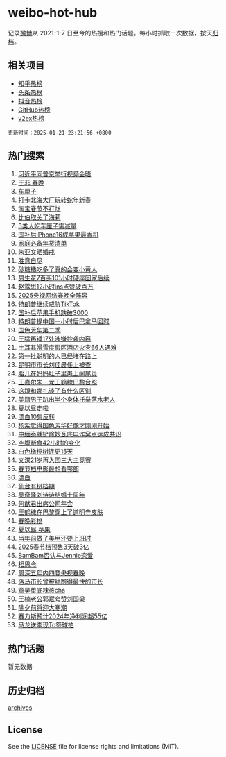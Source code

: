 # weibo-hot-hub

记录[微博](https://www.weibo.com)从 2021-1-7 日至今的热搜和热门话题。每小时抓取一次数据，按天[归档](archives)。

## 相关项目

- [知乎热榜](https://github.com/snaildev/zhihu-hot-hub)
- [头条热榜](https://github.com/snaildev/toutiao-hot-hub)
- [抖音热榜](https://github.com/snaildev/douyin-hot-hub)
- [GitHub热榜](https://github.com/snaildev/github-hot-hub)
- [v2ex热榜](https://github.com/snaildev/v2ex-hot-hub)


`更新时间：2025-01-21 23:21:56 +0800`

## 热门搜索

1. [习近平同普京举行视频会晤](https://m.weibo.cn/search?containerid=100103type%3D1%26t%3D10%26q%3D%23%E4%B9%A0%E8%BF%91%E5%B9%B3%E5%90%8C%E6%99%AE%E4%BA%AC%E4%B8%BE%E8%A1%8C%E8%A7%86%E9%A2%91%E4%BC%9A%E6%99%A4%23&stream_entry_id=51&isnewpage=1&extparam=seat%3D1%26q%3D%2523%25E4%25B9%25A0%25E8%25BF%2591%25E5%25B9%25B3%25E5%2590%258C%25E6%2599%25AE%25E4%25BA%25AC%25E4%25B8%25BE%25E8%25A1%258C%25E8%25A7%2586%25E9%25A2%2591%25E4%25BC%259A%25E6%2599%25A4%2523%26stream_entry_id%3D51%26c_type%3D51%26filter_type%3Drealtimehot%26cate%3D10103%26pos%3D0%26dgr%3D0%26display_time%3D1737472915%26pre_seqid%3D173747291546701095558123)
1. [王菲 春晚](https://m.weibo.cn/search?containerid=100103type%3D1%26t%3D10%26q%3D%E7%8E%8B%E8%8F%B2+%E6%98%A5%E6%99%9A&stream_entry_id=31&isnewpage=1&extparam=seat%3D1%26filter_type%3Drealtimehot%26pos%3D0%26lcate%3D5001%26cate%3D5001%26realpos%3D1%26q%3D%25E7%258E%258B%25E8%258F%25B2%2520%25E6%2598%25A5%25E6%2599%259A%26stream_entry_id%3D31%26dgr%3D0%26band_rank%3D1%26c_type%3D31%26flag%3D2%26display_time%3D1737472915%26pre_seqid%3D173747291546701095558123)
1. [车厘子](https://m.weibo.cn/search?containerid=100103type%3D1%26t%3D10%26q%3D%E8%BD%A6%E5%8E%98%E5%AD%90&stream_entry_id=31&isnewpage=1&extparam=seat%3D1%26filter_type%3Drealtimehot%26pos%3D1%26lcate%3D5001%26cate%3D5001%26realpos%3D2%26q%3D%25E8%25BD%25A6%25E5%258E%2598%25E5%25AD%2590%26stream_entry_id%3D31%26dgr%3D0%26band_rank%3D2%26c_type%3D31%26flag%3D1%26display_time%3D1737472915%26pre_seqid%3D173747291546701095558123)
1. [打卡北海大厂玩转蛇年新春](https://m.weibo.cn/search?containerid=100103type%3D1%26t%3D10%26q%3D%23%E6%89%93%E5%8D%A1%E5%8C%97%E6%B5%B7%E5%A4%A7%E5%8E%82%E7%8E%A9%E8%BD%AC%E8%9B%87%E5%B9%B4%E6%96%B0%E6%98%A5%23&stream_entry_id=31&isnewpage=1&extparam=seat%3D1%26filter_type%3Drealtimehot%26pos%3D2%26lcate%3D5001%26cate%3D5001%26realpos%3D3%26q%3D%2523%25E6%2589%2593%25E5%258D%25A1%25E5%258C%2597%25E6%25B5%25B7%25E5%25A4%25A7%25E5%258E%2582%25E7%258E%25A9%25E8%25BD%25AC%25E8%259B%2587%25E5%25B9%25B4%25E6%2596%25B0%25E6%2598%25A5%2523%26stream_entry_id%3D31%26dgr%3D0%26band_rank%3D3%26c_type%3D31%26flag%3D0%26display_time%3D1737472915%26pre_seqid%3D173747291546701095558123)
1. [淘宝春节不打烊](https://m.weibo.cn/search?containerid=100103type%3D1%26t%3D10%26q%3D%23%E6%B7%98%E5%AE%9D%E6%98%A5%E8%8A%82%E4%B8%8D%E6%89%93%E7%83%8A%23&stream_entry_id=31&isnewpage=1&extparam=seat%3D1%26filter_type%3Drealtimehot%26c_type%3D31%26lcate%3D5001%26cate%3D5001%26is_ad_pos%3D1%26q%3D%2523%25E6%25B7%2598%25E5%25AE%259D%25E6%2598%25A5%25E8%258A%2582%25E4%25B8%258D%25E6%2589%2593%25E7%2583%258A%2523%26stream_entry_id%3D31%26adid%3D273331%26pos%3D3%26band_rank%3D4%26topic_ad%3D1%26dgr%3D0%26display_time%3D1737472915%26pre_seqid%3D173747291546701095558123)
1. [比伯取关了海莉](https://m.weibo.cn/search?containerid=100103type%3D1%26t%3D10%26q%3D%23%E6%AF%94%E4%BC%AF%E5%8F%96%E5%85%B3%E4%BA%86%E6%B5%B7%E8%8E%89%23&stream_entry_id=31&isnewpage=1&extparam=seat%3D1%26filter_type%3Drealtimehot%26pos%3D4%26lcate%3D5001%26cate%3D5001%26realpos%3D4%26q%3D%2523%25E6%25AF%2594%25E4%25BC%25AF%25E5%258F%2596%25E5%2585%25B3%25E4%25BA%2586%25E6%25B5%25B7%25E8%258E%2589%2523%26stream_entry_id%3D31%26dgr%3D0%26band_rank%3D4%26c_type%3D31%26flag%3D1%26display_time%3D1737472915%26pre_seqid%3D173747291546701095558123)
1. [3类人吃车厘子需减量](https://m.weibo.cn/search?containerid=100103type%3D1%26t%3D10%26q%3D%233%E7%B1%BB%E4%BA%BA%E5%90%83%E8%BD%A6%E5%8E%98%E5%AD%90%E9%9C%80%E5%87%8F%E9%87%8F%23&stream_entry_id=31&isnewpage=1&extparam=seat%3D1%26filter_type%3Drealtimehot%26pos%3D5%26lcate%3D5001%26cate%3D5001%26realpos%3D5%26q%3D%25233%25E7%25B1%25BB%25E4%25BA%25BA%25E5%2590%2583%25E8%25BD%25A6%25E5%258E%2598%25E5%25AD%2590%25E9%259C%2580%25E5%2587%258F%25E9%2587%258F%2523%26stream_entry_id%3D31%26dgr%3D0%26band_rank%3D5%26c_type%3D31%26flag%3D0%26display_time%3D1737472915%26pre_seqid%3D173747291546701095558123)
1. [国补后iPhone16成苹果最香机](https://m.weibo.cn/search?containerid=100103type%3D1%26t%3D10%26q%3D%23%E5%9B%BD%E8%A1%A5%E5%90%8EiPhone16%E6%88%90%E8%8B%B9%E6%9E%9C%E6%9C%80%E9%A6%99%E6%9C%BA%23&stream_entry_id=31&isnewpage=1&extparam=seat%3D1%26filter_type%3Drealtimehot%26pos%3D6%26lcate%3D5001%26cate%3D5001%26realpos%3D6%26q%3D%2523%25E5%259B%25BD%25E8%25A1%25A5%25E5%2590%258EiPhone16%25E6%2588%2590%25E8%258B%25B9%25E6%259E%259C%25E6%259C%2580%25E9%25A6%2599%25E6%259C%25BA%2523%26stream_entry_id%3D31%26dgr%3D0%26band_rank%3D6%26c_type%3D31%26flag%3D2%26display_time%3D1737472915%26pre_seqid%3D173747291546701095558123)
1. [家庭必备年货清单](https://m.weibo.cn/search?containerid=100103type%3D1%26t%3D10%26q%3D%23%E5%AE%B6%E5%BA%AD%E5%BF%85%E5%A4%87%E5%B9%B4%E8%B4%A7%E6%B8%85%E5%8D%95%23&stream_entry_id=31&isnewpage=1&extparam=seat%3D1%26filter_type%3Drealtimehot%26c_type%3D31%26lcate%3D5001%26cate%3D5001%26is_ad_pos%3D1%26q%3D%2523%25E5%25AE%25B6%25E5%25BA%25AD%25E5%25BF%2585%25E5%25A4%2587%25E5%25B9%25B4%25E8%25B4%25A7%25E6%25B8%2585%25E5%258D%2595%2523%26stream_entry_id%3D31%26adid%3D273286%26pos%3D7%26band_rank%3D7%26dgr%3D0%26display_time%3D1737472915%26pre_seqid%3D173747291546701095558123)
1. [朱亚文晒婚戒](https://m.weibo.cn/search?containerid=100103type%3D1%26t%3D10%26q%3D%23%E6%9C%B1%E4%BA%9A%E6%96%87%E6%99%92%E5%A9%9A%E6%88%92%23&stream_entry_id=31&isnewpage=1&extparam=seat%3D1%26filter_type%3Drealtimehot%26pos%3D8%26lcate%3D5001%26cate%3D5001%26realpos%3D7%26q%3D%2523%25E6%259C%25B1%25E4%25BA%259A%25E6%2596%2587%25E6%2599%2592%25E5%25A9%259A%25E6%2588%2592%2523%26stream_entry_id%3D31%26dgr%3D0%26band_rank%3D7%26c_type%3D31%26flag%3D2%26display_time%3D1737472915%26pre_seqid%3D173747291546701095558123)
1. [胜意自尽](https://m.weibo.cn/search?containerid=100103type%3D1%26t%3D10%26q%3D%23%E8%83%9C%E6%84%8F%E8%87%AA%E5%B0%BD%23&stream_entry_id=31&isnewpage=1&extparam=seat%3D1%26filter_type%3Drealtimehot%26pos%3D9%26lcate%3D5001%26cate%3D5001%26realpos%3D8%26q%3D%2523%25E8%2583%259C%25E6%2584%258F%25E8%2587%25AA%25E5%25B0%25BD%2523%26stream_entry_id%3D31%26dgr%3D0%26band_rank%3D8%26c_type%3D31%26flag%3D1%26display_time%3D1737472915%26pre_seqid%3D173747291546701095558123)
1. [砂糖橘吃多了真的会变小黄人](https://m.weibo.cn/search?containerid=100103type%3D1%26t%3D10%26q%3D%23%E7%A0%82%E7%B3%96%E6%A9%98%E5%90%83%E5%A4%9A%E4%BA%86%E7%9C%9F%E7%9A%84%E4%BC%9A%E5%8F%98%E5%B0%8F%E9%BB%84%E4%BA%BA%23&stream_entry_id=31&isnewpage=1&extparam=seat%3D1%26filter_type%3Drealtimehot%26pos%3D10%26lcate%3D5001%26cate%3D5001%26realpos%3D9%26q%3D%2523%25E7%25A0%2582%25E7%25B3%2596%25E6%25A9%2598%25E5%2590%2583%25E5%25A4%259A%25E4%25BA%2586%25E7%259C%259F%25E7%259A%2584%25E4%25BC%259A%25E5%258F%2598%25E5%25B0%258F%25E9%25BB%2584%25E4%25BA%25BA%2523%26stream_entry_id%3D31%26dgr%3D0%26band_rank%3D9%26c_type%3D31%26flag%3D1%26display_time%3D1737472915%26pre_seqid%3D173747291546701095558123)
1. [男生花7百买101小时硬座回家后续](https://m.weibo.cn/search?containerid=100103type%3D1%26t%3D10%26q%3D%23%E7%94%B7%E7%94%9F%E8%8A%B17%E7%99%BE%E4%B9%B0101%E5%B0%8F%E6%97%B6%E7%A1%AC%E5%BA%A7%E5%9B%9E%E5%AE%B6%E5%90%8E%E7%BB%AD%23&stream_entry_id=31&isnewpage=1&extparam=seat%3D1%26filter_type%3Drealtimehot%26pos%3D11%26lcate%3D5001%26cate%3D5001%26realpos%3D10%26q%3D%2523%25E7%2594%25B7%25E7%2594%259F%25E8%258A%25B17%25E7%2599%25BE%25E4%25B9%25B0101%25E5%25B0%258F%25E6%2597%25B6%25E7%25A1%25AC%25E5%25BA%25A7%25E5%259B%259E%25E5%25AE%25B6%25E5%2590%258E%25E7%25BB%25AD%2523%26stream_entry_id%3D31%26dgr%3D0%26band_rank%3D10%26c_type%3D31%26flag%3D0%26display_time%3D1737472915%26pre_seqid%3D173747291546701095558123)
1. [赵露思12小时ins点赞破百万](https://m.weibo.cn/search?containerid=100103type%3D1%26t%3D10%26q%3D%23%E8%B5%B5%E9%9C%B2%E6%80%9D12%E5%B0%8F%E6%97%B6ins%E7%82%B9%E8%B5%9E%E7%A0%B4%E7%99%BE%E4%B8%87%23&stream_entry_id=31&isnewpage=1&extparam=seat%3D1%26filter_type%3Drealtimehot%26pos%3D12%26lcate%3D5001%26cate%3D5001%26realpos%3D11%26q%3D%2523%25E8%25B5%25B5%25E9%259C%25B2%25E6%2580%259D12%25E5%25B0%258F%25E6%2597%25B6ins%25E7%2582%25B9%25E8%25B5%259E%25E7%25A0%25B4%25E7%2599%25BE%25E4%25B8%2587%2523%26stream_entry_id%3D31%26dgr%3D0%26band_rank%3D11%26c_type%3D31%26flag%3D2%26display_time%3D1737472915%26pre_seqid%3D173747291546701095558123)
1. [2025央视网络春晚全阵容](https://m.weibo.cn/search?containerid=100103type%3D1%26t%3D10%26q%3D%232025%E5%A4%AE%E8%A7%86%E7%BD%91%E7%BB%9C%E6%98%A5%E6%99%9A%E5%85%A8%E9%98%B5%E5%AE%B9%23&stream_entry_id=31&isnewpage=1&extparam=seat%3D1%26filter_type%3Drealtimehot%26pos%3D13%26lcate%3D5001%26cate%3D5001%26realpos%3D12%26q%3D%25232025%25E5%25A4%25AE%25E8%25A7%2586%25E7%25BD%2591%25E7%25BB%259C%25E6%2598%25A5%25E6%2599%259A%25E5%2585%25A8%25E9%2598%25B5%25E5%25AE%25B9%2523%26stream_entry_id%3D31%26dgr%3D0%26band_rank%3D12%26c_type%3D31%26flag%3D0%26display_time%3D1737472915%26pre_seqid%3D173747291546701095558123)
1. [特朗普继续威胁TikTok](https://m.weibo.cn/search?containerid=100103type%3D1%26t%3D10%26q%3D%23%E7%89%B9%E6%9C%97%E6%99%AE%E7%BB%A7%E7%BB%AD%E5%A8%81%E8%83%81TikTok%23&stream_entry_id=31&isnewpage=1&extparam=seat%3D1%26filter_type%3Drealtimehot%26pos%3D14%26lcate%3D5001%26cate%3D5001%26realpos%3D13%26q%3D%2523%25E7%2589%25B9%25E6%259C%2597%25E6%2599%25AE%25E7%25BB%25A7%25E7%25BB%25AD%25E5%25A8%2581%25E8%2583%2581TikTok%2523%26stream_entry_id%3D31%26dgr%3D0%26band_rank%3D13%26c_type%3D31%26flag%3D0%26display_time%3D1737472915%26pre_seqid%3D173747291546701095558123)
1. [国补后苹果手机跌破3000](https://m.weibo.cn/search?containerid=100103type%3D1%26t%3D10%26q%3D%23%E5%9B%BD%E8%A1%A5%E5%90%8E%E8%8B%B9%E6%9E%9C%E6%89%8B%E6%9C%BA%E8%B7%8C%E7%A0%B43000%23&stream_entry_id=31&isnewpage=1&extparam=seat%3D1%26filter_type%3Drealtimehot%26pos%3D15%26lcate%3D5001%26cate%3D5001%26realpos%3D14%26q%3D%2523%25E5%259B%25BD%25E8%25A1%25A5%25E5%2590%258E%25E8%258B%25B9%25E6%259E%259C%25E6%2589%258B%25E6%259C%25BA%25E8%25B7%258C%25E7%25A0%25B43000%2523%26stream_entry_id%3D31%26dgr%3D0%26band_rank%3D14%26c_type%3D31%26flag%3D0%26display_time%3D1737472915%26pre_seqid%3D173747291546701095558123)
1. [特朗普提中国一小时后巴拿马回怼](https://m.weibo.cn/search?containerid=100103type%3D1%26t%3D10%26q%3D%23%E7%89%B9%E6%9C%97%E6%99%AE%E6%8F%90%E4%B8%AD%E5%9B%BD%E4%B8%80%E5%B0%8F%E6%97%B6%E5%90%8E%E5%B7%B4%E6%8B%BF%E9%A9%AC%E5%9B%9E%E6%80%BC%23&stream_entry_id=31&isnewpage=1&extparam=seat%3D1%26filter_type%3Drealtimehot%26pos%3D16%26lcate%3D5001%26cate%3D5001%26realpos%3D15%26q%3D%2523%25E7%2589%25B9%25E6%259C%2597%25E6%2599%25AE%25E6%258F%2590%25E4%25B8%25AD%25E5%259B%25BD%25E4%25B8%2580%25E5%25B0%258F%25E6%2597%25B6%25E5%2590%258E%25E5%25B7%25B4%25E6%258B%25BF%25E9%25A9%25AC%25E5%259B%259E%25E6%2580%25BC%2523%26stream_entry_id%3D31%26dgr%3D0%26band_rank%3D15%26c_type%3D31%26flag%3D0%26display_time%3D1737472915%26pre_seqid%3D173747291546701095558123)
1. [国色芳华第二季](https://m.weibo.cn/search?containerid=100103type%3D1%26t%3D10%26q%3D%E5%9B%BD%E8%89%B2%E8%8A%B3%E5%8D%8E%E7%AC%AC%E4%BA%8C%E5%AD%A3&stream_entry_id=31&isnewpage=1&extparam=seat%3D1%26filter_type%3Drealtimehot%26pos%3D17%26lcate%3D5001%26cate%3D5001%26realpos%3D16%26q%3D%25E5%259B%25BD%25E8%2589%25B2%25E8%258A%25B3%25E5%258D%258E%25E7%25AC%25AC%25E4%25BA%258C%25E5%25AD%25A3%26stream_entry_id%3D31%26dgr%3D0%26band_rank%3D16%26c_type%3D31%26flag%3D0%26display_time%3D1737472915%26pre_seqid%3D173747291546701095558123)
1. [王猛再锤17处涉嫌抄袭内容](https://m.weibo.cn/search?containerid=100103type%3D1%26t%3D10%26q%3D%23%E7%8E%8B%E7%8C%9B%E5%86%8D%E9%94%A417%E5%A4%84%E6%B6%89%E5%AB%8C%E6%8A%84%E8%A2%AD%E5%86%85%E5%AE%B9%23&stream_entry_id=31&isnewpage=1&extparam=seat%3D1%26filter_type%3Drealtimehot%26pos%3D18%26lcate%3D5001%26cate%3D5001%26realpos%3D17%26q%3D%2523%25E7%258E%258B%25E7%258C%259B%25E5%2586%258D%25E9%2594%25A417%25E5%25A4%2584%25E6%25B6%2589%25E5%25AB%258C%25E6%258A%2584%25E8%25A2%25AD%25E5%2586%2585%25E5%25AE%25B9%2523%26stream_entry_id%3D31%26dgr%3D0%26band_rank%3D17%26c_type%3D31%26flag%3D1%26display_time%3D1737472915%26pre_seqid%3D173747291546701095558123)
1. [土耳其滑雪度假区酒店火灾66人遇难](https://m.weibo.cn/search?containerid=100103type%3D1%26t%3D10%26q%3D%23%E5%9C%9F%E8%80%B3%E5%85%B6%E6%BB%91%E9%9B%AA%E5%BA%A6%E5%81%87%E5%8C%BA%E9%85%92%E5%BA%97%E7%81%AB%E7%81%BE66%E4%BA%BA%E9%81%87%E9%9A%BE%23&stream_entry_id=31&isnewpage=1&extparam=seat%3D1%26filter_type%3Drealtimehot%26pos%3D19%26lcate%3D5001%26cate%3D5001%26realpos%3D18%26q%3D%2523%25E5%259C%259F%25E8%2580%25B3%25E5%2585%25B6%25E6%25BB%2591%25E9%259B%25AA%25E5%25BA%25A6%25E5%2581%2587%25E5%258C%25BA%25E9%2585%2592%25E5%25BA%2597%25E7%2581%25AB%25E7%2581%25BE66%25E4%25BA%25BA%25E9%2581%2587%25E9%259A%25BE%2523%26stream_entry_id%3D31%26dgr%3D0%26band_rank%3D18%26c_type%3D31%26flag%3D0%26display_time%3D1737472915%26pre_seqid%3D173747291546701095558123)
1. [第一批聪明的人已经堵在路上](https://m.weibo.cn/search?containerid=100103type%3D1%26t%3D10%26q%3D%23%E7%AC%AC%E4%B8%80%E6%89%B9%E8%81%AA%E6%98%8E%E7%9A%84%E4%BA%BA%E5%B7%B2%E7%BB%8F%E5%A0%B5%E5%9C%A8%E8%B7%AF%E4%B8%8A%23&stream_entry_id=31&isnewpage=1&extparam=seat%3D1%26filter_type%3Drealtimehot%26pos%3D20%26lcate%3D5001%26cate%3D5001%26realpos%3D19%26q%3D%2523%25E7%25AC%25AC%25E4%25B8%2580%25E6%2589%25B9%25E8%2581%25AA%25E6%2598%258E%25E7%259A%2584%25E4%25BA%25BA%25E5%25B7%25B2%25E7%25BB%258F%25E5%25A0%25B5%25E5%259C%25A8%25E8%25B7%25AF%25E4%25B8%258A%2523%26stream_entry_id%3D31%26dgr%3D0%26band_rank%3D19%26c_type%3D31%26flag%3D0%26display_time%3D1737472915%26pre_seqid%3D173747291546701095558123)
1. [昆明市市长刘佳晨任上被查](https://m.weibo.cn/search?containerid=100103type%3D1%26t%3D10%26q%3D%23%E6%98%86%E6%98%8E%E5%B8%82%E5%B8%82%E9%95%BF%E5%88%98%E4%BD%B3%E6%99%A8%E4%BB%BB%E4%B8%8A%E8%A2%AB%E6%9F%A5%23&stream_entry_id=31&isnewpage=1&extparam=seat%3D1%26filter_type%3Drealtimehot%26pos%3D21%26lcate%3D5001%26cate%3D5001%26realpos%3D20%26q%3D%2523%25E6%2598%2586%25E6%2598%258E%25E5%25B8%2582%25E5%25B8%2582%25E9%2595%25BF%25E5%2588%2598%25E4%25BD%25B3%25E6%2599%25A8%25E4%25BB%25BB%25E4%25B8%258A%25E8%25A2%25AB%25E6%259F%25A5%2523%26stream_entry_id%3D31%26dgr%3D0%26band_rank%3D20%26c_type%3D31%26flag%3D0%26display_time%3D1737472915%26pre_seqid%3D173747291546701095558123)
1. [胎儿在妈妈肚子里患上阑尾炎](https://m.weibo.cn/search?containerid=100103type%3D1%26t%3D10%26q%3D%23%E8%83%8E%E5%84%BF%E5%9C%A8%E5%A6%88%E5%A6%88%E8%82%9A%E5%AD%90%E9%87%8C%E6%82%A3%E4%B8%8A%E9%98%91%E5%B0%BE%E7%82%8E%23&stream_entry_id=31&isnewpage=1&extparam=seat%3D1%26filter_type%3Drealtimehot%26pos%3D22%26lcate%3D5001%26cate%3D5001%26realpos%3D21%26q%3D%2523%25E8%2583%258E%25E5%2584%25BF%25E5%259C%25A8%25E5%25A6%2588%25E5%25A6%2588%25E8%2582%259A%25E5%25AD%2590%25E9%2587%258C%25E6%2582%25A3%25E4%25B8%258A%25E9%2598%2591%25E5%25B0%25BE%25E7%2582%258E%2523%26stream_entry_id%3D31%26dgr%3D0%26band_rank%3D21%26c_type%3D31%26flag%3D0%26display_time%3D1737472915%26pre_seqid%3D173747291546701095558123)
1. [王嘉尔朱一龙王鹤棣巴黎合照](https://m.weibo.cn/search?containerid=100103type%3D1%26t%3D10%26q%3D%23%E7%8E%8B%E5%98%89%E5%B0%94%E6%9C%B1%E4%B8%80%E9%BE%99%E7%8E%8B%E9%B9%A4%E6%A3%A3%E5%B7%B4%E9%BB%8E%E5%90%88%E7%85%A7%23&stream_entry_id=31&isnewpage=1&extparam=seat%3D1%26filter_type%3Drealtimehot%26pos%3D23%26lcate%3D5001%26cate%3D5001%26realpos%3D22%26q%3D%2523%25E7%258E%258B%25E5%2598%2589%25E5%25B0%2594%25E6%259C%25B1%25E4%25B8%2580%25E9%25BE%2599%25E7%258E%258B%25E9%25B9%25A4%25E6%25A3%25A3%25E5%25B7%25B4%25E9%25BB%258E%25E5%2590%2588%25E7%2585%25A7%2523%26stream_entry_id%3D31%26dgr%3D0%26band_rank%3D22%26c_type%3D31%26flag%3D0%26display_time%3D1737472915%26pre_seqid%3D173747291546701095558123)
1. [这跟和娜扎谈了有什么区别](https://m.weibo.cn/search?containerid=100103type%3D1%26t%3D10%26q%3D%E8%BF%99%E8%B7%9F%E5%92%8C%E5%A8%9C%E6%89%8E%E8%B0%88%E4%BA%86%E6%9C%89%E4%BB%80%E4%B9%88%E5%8C%BA%E5%88%AB&stream_entry_id=31&isnewpage=1&extparam=seat%3D1%26filter_type%3Drealtimehot%26pos%3D24%26lcate%3D5001%26cate%3D5001%26realpos%3D23%26q%3D%25E8%25BF%2599%25E8%25B7%259F%25E5%2592%258C%25E5%25A8%259C%25E6%2589%258E%25E8%25B0%2588%25E4%25BA%2586%25E6%259C%2589%25E4%25BB%2580%25E4%25B9%2588%25E5%258C%25BA%25E5%2588%25AB%26stream_entry_id%3D31%26dgr%3D0%26band_rank%3D23%26c_type%3D31%26flag%3D2%26display_time%3D1737472915%26pre_seqid%3D173747291546701095558123)
1. [美籍男子趴出半个身体托举落水老人](https://m.weibo.cn/search?containerid=100103type%3D1%26t%3D10%26q%3D%23%E7%BE%8E%E7%B1%8D%E7%94%B7%E5%AD%90%E8%B6%B4%E5%87%BA%E5%8D%8A%E4%B8%AA%E8%BA%AB%E4%BD%93%E6%89%98%E4%B8%BE%E8%90%BD%E6%B0%B4%E8%80%81%E4%BA%BA%23&stream_entry_id=31&isnewpage=1&extparam=seat%3D1%26filter_type%3Drealtimehot%26pos%3D25%26lcate%3D5001%26cate%3D5001%26realpos%3D24%26q%3D%2523%25E7%25BE%258E%25E7%25B1%258D%25E7%2594%25B7%25E5%25AD%2590%25E8%25B6%25B4%25E5%2587%25BA%25E5%258D%258A%25E4%25B8%25AA%25E8%25BA%25AB%25E4%25BD%2593%25E6%2589%2598%25E4%25B8%25BE%25E8%2590%25BD%25E6%25B0%25B4%25E8%2580%2581%25E4%25BA%25BA%2523%26stream_entry_id%3D31%26dgr%3D0%26band_rank%3D24%26c_type%3D31%26flag%3D1%26display_time%3D1737472915%26pre_seqid%3D173747291546701095558123)
1. [夏以昼走啦](https://m.weibo.cn/search?containerid=100103type%3D1%26t%3D10%26q%3D%E5%A4%8F%E4%BB%A5%E6%98%BC%E8%B5%B0%E5%95%A6&stream_entry_id=31&isnewpage=1&extparam=seat%3D1%26filter_type%3Drealtimehot%26pos%3D26%26lcate%3D5001%26cate%3D5001%26realpos%3D25%26q%3D%25E5%25A4%258F%25E4%25BB%25A5%25E6%2598%25BC%25E8%25B5%25B0%25E5%2595%25A6%26stream_entry_id%3D31%26dgr%3D0%26band_rank%3D25%26c_type%3D31%26flag%3D1%26display_time%3D1737472915%26pre_seqid%3D173747291546701095558123)
1. [漂白10集反转](https://m.weibo.cn/search?containerid=100103type%3D1%26t%3D10%26q%3D%E6%BC%82%E7%99%BD10%E9%9B%86%E5%8F%8D%E8%BD%AC&stream_entry_id=31&isnewpage=1&extparam=seat%3D1%26filter_type%3Drealtimehot%26pos%3D27%26lcate%3D5001%26cate%3D5001%26realpos%3D26%26q%3D%25E6%25BC%2582%25E7%2599%25BD10%25E9%259B%2586%25E5%258F%258D%25E8%25BD%25AC%26stream_entry_id%3D31%26dgr%3D0%26band_rank%3D26%26c_type%3D31%26flag%3D0%26display_time%3D1737472915%26pre_seqid%3D173747291546701095558123)
1. [杨紫觉得国色芳华好像才刚刚开始](https://m.weibo.cn/search?containerid=100103type%3D1%26t%3D10%26q%3D%23%E6%9D%A8%E7%B4%AB%E8%A7%89%E5%BE%97%E5%9B%BD%E8%89%B2%E8%8A%B3%E5%8D%8E%E5%A5%BD%E5%83%8F%E6%89%8D%E5%88%9A%E5%88%9A%E5%BC%80%E5%A7%8B%23&stream_entry_id=31&isnewpage=1&extparam=seat%3D1%26filter_type%3Drealtimehot%26pos%3D28%26lcate%3D5001%26cate%3D5001%26realpos%3D27%26q%3D%2523%25E6%259D%25A8%25E7%25B4%25AB%25E8%25A7%2589%25E5%25BE%2597%25E5%259B%25BD%25E8%2589%25B2%25E8%258A%25B3%25E5%258D%258E%25E5%25A5%25BD%25E5%2583%258F%25E6%2589%258D%25E5%2588%259A%25E5%2588%259A%25E5%25BC%2580%25E5%25A7%258B%2523%26stream_entry_id%3D31%26dgr%3D0%26band_rank%3D27%26c_type%3D31%26flag%3D0%26display_time%3D1737472915%26pre_seqid%3D173747291546701095558123)
1. [中缅泰就铲除妙瓦底电诈窝点达成共识](https://m.weibo.cn/search?containerid=100103type%3D1%26t%3D10%26q%3D%23%E4%B8%AD%E7%BC%85%E6%B3%B0%E5%B0%B1%E9%93%B2%E9%99%A4%E5%A6%99%E7%93%A6%E5%BA%95%E7%94%B5%E8%AF%88%E7%AA%9D%E7%82%B9%E8%BE%BE%E6%88%90%E5%85%B1%E8%AF%86%23&stream_entry_id=31&isnewpage=1&extparam=seat%3D1%26filter_type%3Drealtimehot%26pos%3D29%26lcate%3D5001%26cate%3D5001%26realpos%3D28%26q%3D%2523%25E4%25B8%25AD%25E7%25BC%2585%25E6%25B3%25B0%25E5%25B0%25B1%25E9%2593%25B2%25E9%2599%25A4%25E5%25A6%2599%25E7%2593%25A6%25E5%25BA%2595%25E7%2594%25B5%25E8%25AF%2588%25E7%25AA%259D%25E7%2582%25B9%25E8%25BE%25BE%25E6%2588%2590%25E5%2585%25B1%25E8%25AF%2586%2523%26stream_entry_id%3D31%26dgr%3D0%26band_rank%3D28%26c_type%3D31%26flag%3D1%26display_time%3D1737472915%26pre_seqid%3D173747291546701095558123)
1. [空腹断食42小时的变化](https://m.weibo.cn/search?containerid=100103type%3D1%26t%3D10%26q%3D%E7%A9%BA%E8%85%B9%E6%96%AD%E9%A3%9F42%E5%B0%8F%E6%97%B6%E7%9A%84%E5%8F%98%E5%8C%96&stream_entry_id=31&isnewpage=1&extparam=seat%3D1%26filter_type%3Drealtimehot%26pos%3D30%26lcate%3D5001%26cate%3D5001%26realpos%3D29%26q%3D%25E7%25A9%25BA%25E8%2585%25B9%25E6%2596%25AD%25E9%25A3%259F42%25E5%25B0%258F%25E6%2597%25B6%25E7%259A%2584%25E5%258F%2598%25E5%258C%2596%26stream_entry_id%3D31%26dgr%3D0%26band_rank%3D29%26c_type%3D31%26flag%3D0%26display_time%3D1737472915%26pre_seqid%3D173747291546701095558123)
1. [白色橄榄树连更15天](https://m.weibo.cn/search?containerid=100103type%3D1%26t%3D10%26q%3D%23%E7%99%BD%E8%89%B2%E6%A9%84%E6%A6%84%E6%A0%91%E8%BF%9E%E6%9B%B415%E5%A4%A9%23&stream_entry_id=31&isnewpage=1&extparam=seat%3D1%26filter_type%3Drealtimehot%26pos%3D31%26lcate%3D5001%26cate%3D5001%26realpos%3D30%26q%3D%2523%25E7%2599%25BD%25E8%2589%25B2%25E6%25A9%2584%25E6%25A6%2584%25E6%25A0%2591%25E8%25BF%259E%25E6%259B%25B415%25E5%25A4%25A9%2523%26stream_entry_id%3D31%26dgr%3D0%26band_rank%3D30%26c_type%3D31%26flag%3D0%26display_time%3D1737472915%26pre_seqid%3D173747291546701095558123)
1. [文淇21岁再入围三大主竞赛](https://m.weibo.cn/search?containerid=100103type%3D1%26t%3D10%26q%3D%E6%96%87%E6%B7%8721%E5%B2%81%E5%86%8D%E5%85%A5%E5%9B%B4%E4%B8%89%E5%A4%A7%E4%B8%BB%E7%AB%9E%E8%B5%9B&stream_entry_id=31&isnewpage=1&extparam=seat%3D1%26filter_type%3Drealtimehot%26pos%3D32%26lcate%3D5001%26cate%3D5001%26realpos%3D31%26q%3D%25E6%2596%2587%25E6%25B7%258721%25E5%25B2%2581%25E5%2586%258D%25E5%2585%25A5%25E5%259B%25B4%25E4%25B8%2589%25E5%25A4%25A7%25E4%25B8%25BB%25E7%25AB%259E%25E8%25B5%259B%26stream_entry_id%3D31%26dgr%3D0%26band_rank%3D31%26c_type%3D31%26flag%3D1%26display_time%3D1737472915%26pre_seqid%3D173747291546701095558123)
1. [春节档电影最想看哪部](https://m.weibo.cn/search?containerid=100103type%3D1%26t%3D10%26q%3D%23%E6%98%A5%E8%8A%82%E6%A1%A3%E7%94%B5%E5%BD%B1%E6%9C%80%E6%83%B3%E7%9C%8B%E5%93%AA%E9%83%A8%23&stream_entry_id=31&isnewpage=1&extparam=seat%3D1%26filter_type%3Drealtimehot%26pos%3D33%26lcate%3D5001%26cate%3D5001%26realpos%3D32%26q%3D%2523%25E6%2598%25A5%25E8%258A%2582%25E6%25A1%25A3%25E7%2594%25B5%25E5%25BD%25B1%25E6%259C%2580%25E6%2583%25B3%25E7%259C%258B%25E5%2593%25AA%25E9%2583%25A8%2523%26stream_entry_id%3D31%26dgr%3D0%26band_rank%3D32%26c_type%3D31%26flag%3D0%26display_time%3D1737472915%26pre_seqid%3D173747291546701095558123)
1. [漂白](https://m.weibo.cn/search?containerid=100103type%3D1%26t%3D10%26q%3D%E6%BC%82%E7%99%BD&stream_entry_id=31&isnewpage=1&extparam=seat%3D1%26filter_type%3Drealtimehot%26pos%3D34%26lcate%3D5001%26cate%3D5001%26realpos%3D33%26q%3D%25E6%25BC%2582%25E7%2599%25BD%26stream_entry_id%3D31%26dgr%3D0%26band_rank%3D33%26c_type%3D31%26flag%3D0%26display_time%3D1737472915%26pre_seqid%3D173747291546701095558123)
1. [仙台有树档期](https://m.weibo.cn/search?containerid=100103type%3D1%26t%3D10%26q%3D%23%E4%BB%99%E5%8F%B0%E6%9C%89%E6%A0%91%E6%A1%A3%E6%9C%9F%23&stream_entry_id=31&isnewpage=1&extparam=seat%3D1%26filter_type%3Drealtimehot%26pos%3D35%26lcate%3D5001%26cate%3D5001%26realpos%3D34%26q%3D%2523%25E4%25BB%2599%25E5%258F%25B0%25E6%259C%2589%25E6%25A0%2591%25E6%25A1%25A3%25E6%259C%259F%2523%26stream_entry_id%3D31%26dgr%3D0%26band_rank%3D34%26c_type%3D31%26flag%3D0%26display_time%3D1737472915%26pre_seqid%3D173747291546701095558123)
1. [吴奇隆刘诗诗结婚十周年](https://m.weibo.cn/search?containerid=100103type%3D1%26t%3D10%26q%3D%23%E5%90%B4%E5%A5%87%E9%9A%86%E5%88%98%E8%AF%97%E8%AF%97%E7%BB%93%E5%A9%9A%E5%8D%81%E5%91%A8%E5%B9%B4%23&stream_entry_id=31&isnewpage=1&extparam=seat%3D1%26filter_type%3Drealtimehot%26pos%3D36%26lcate%3D5001%26cate%3D5001%26realpos%3D35%26q%3D%2523%25E5%2590%25B4%25E5%25A5%2587%25E9%259A%2586%25E5%2588%2598%25E8%25AF%2597%25E8%25AF%2597%25E7%25BB%2593%25E5%25A9%259A%25E5%258D%2581%25E5%2591%25A8%25E5%25B9%25B4%2523%26stream_entry_id%3D31%26dgr%3D0%26band_rank%3D35%26c_type%3D31%26flag%3D0%26display_time%3D1737472915%26pre_seqid%3D173747291546701095558123)
1. [何猷君出席公司年会](https://m.weibo.cn/search?containerid=100103type%3D1%26t%3D10%26q%3D%23%E4%BD%95%E7%8C%B7%E5%90%9B%E5%87%BA%E5%B8%AD%E5%85%AC%E5%8F%B8%E5%B9%B4%E4%BC%9A%23&stream_entry_id=31&isnewpage=1&extparam=seat%3D1%26filter_type%3Drealtimehot%26pos%3D37%26lcate%3D5001%26cate%3D5001%26realpos%3D36%26q%3D%2523%25E4%25BD%2595%25E7%258C%25B7%25E5%2590%259B%25E5%2587%25BA%25E5%25B8%25AD%25E5%2585%25AC%25E5%258F%25B8%25E5%25B9%25B4%25E4%25BC%259A%2523%26stream_entry_id%3D31%26dgr%3D0%26band_rank%3D36%26c_type%3D31%26flag%3D1%26display_time%3D1737472915%26pre_seqid%3D173747291546701095558123)
1. [王鹤棣在巴黎穿上了道明寺皮肤](https://m.weibo.cn/search?containerid=100103type%3D1%26t%3D10%26q%3D%E7%8E%8B%E9%B9%A4%E6%A3%A3%E5%9C%A8%E5%B7%B4%E9%BB%8E%E7%A9%BF%E4%B8%8A%E4%BA%86%E9%81%93%E6%98%8E%E5%AF%BA%E7%9A%AE%E8%82%A4&stream_entry_id=31&isnewpage=1&extparam=seat%3D1%26filter_type%3Drealtimehot%26pos%3D38%26lcate%3D5001%26cate%3D5001%26realpos%3D37%26q%3D%25E7%258E%258B%25E9%25B9%25A4%25E6%25A3%25A3%25E5%259C%25A8%25E5%25B7%25B4%25E9%25BB%258E%25E7%25A9%25BF%25E4%25B8%258A%25E4%25BA%2586%25E9%2581%2593%25E6%2598%258E%25E5%25AF%25BA%25E7%259A%25AE%25E8%2582%25A4%26stream_entry_id%3D31%26dgr%3D0%26band_rank%3D37%26c_type%3D31%26flag%3D1%26display_time%3D1737472915%26pre_seqid%3D173747291546701095558123)
1. [春晚彩排](https://m.weibo.cn/search?containerid=100103type%3D1%26t%3D10%26q%3D%E6%98%A5%E6%99%9A%E5%BD%A9%E6%8E%92&stream_entry_id=31&isnewpage=1&extparam=seat%3D1%26filter_type%3Drealtimehot%26pos%3D39%26lcate%3D5001%26cate%3D5001%26realpos%3D38%26q%3D%25E6%2598%25A5%25E6%2599%259A%25E5%25BD%25A9%25E6%258E%2592%26stream_entry_id%3D31%26dgr%3D0%26band_rank%3D38%26c_type%3D31%26flag%3D1%26display_time%3D1737472915%26pre_seqid%3D173747291546701095558123)
1. [夏以昼 苹果](https://m.weibo.cn/search?containerid=100103type%3D1%26t%3D10%26q%3D%E5%A4%8F%E4%BB%A5%E6%98%BC+%E8%8B%B9%E6%9E%9C&stream_entry_id=31&isnewpage=1&extparam=seat%3D1%26filter_type%3Drealtimehot%26pos%3D40%26lcate%3D5001%26cate%3D5001%26realpos%3D39%26q%3D%25E5%25A4%258F%25E4%25BB%25A5%25E6%2598%25BC%2520%25E8%258B%25B9%25E6%259E%259C%26stream_entry_id%3D31%26dgr%3D0%26band_rank%3D39%26c_type%3D31%26flag%3D1%26display_time%3D1737472915%26pre_seqid%3D173747291546701095558123)
1. [当年前做了美甲还要上班时](https://m.weibo.cn/search?containerid=100103type%3D1%26t%3D10%26q%3D%E5%BD%93%E5%B9%B4%E5%89%8D%E5%81%9A%E4%BA%86%E7%BE%8E%E7%94%B2%E8%BF%98%E8%A6%81%E4%B8%8A%E7%8F%AD%E6%97%B6&stream_entry_id=31&isnewpage=1&extparam=seat%3D1%26filter_type%3Drealtimehot%26pos%3D41%26lcate%3D5001%26cate%3D5001%26realpos%3D40%26q%3D%25E5%25BD%2593%25E5%25B9%25B4%25E5%2589%258D%25E5%2581%259A%25E4%25BA%2586%25E7%25BE%258E%25E7%2594%25B2%25E8%25BF%2598%25E8%25A6%2581%25E4%25B8%258A%25E7%258F%25AD%25E6%2597%25B6%26stream_entry_id%3D31%26dgr%3D0%26band_rank%3D40%26c_type%3D31%26flag%3D0%26display_time%3D1737472915%26pre_seqid%3D173747291546701095558123)
1. [2025春节档预售3天破3亿](https://m.weibo.cn/search?containerid=100103type%3D1%26t%3D10%26q%3D%232025%E6%98%A5%E8%8A%82%E6%A1%A3%E9%A2%84%E5%94%AE3%E5%A4%A9%E7%A0%B43%E4%BA%BF%23&stream_entry_id=31&isnewpage=1&extparam=seat%3D1%26filter_type%3Drealtimehot%26pos%3D42%26lcate%3D5001%26cate%3D5001%26realpos%3D41%26q%3D%25232025%25E6%2598%25A5%25E8%258A%2582%25E6%25A1%25A3%25E9%25A2%2584%25E5%2594%25AE3%25E5%25A4%25A9%25E7%25A0%25B43%25E4%25BA%25BF%2523%26stream_entry_id%3D31%26dgr%3D0%26band_rank%3D41%26c_type%3D31%26flag%3D0%26display_time%3D1737472915%26pre_seqid%3D173747291546701095558123)
1. [BamBam否认与Jennie恋爱](https://m.weibo.cn/search?containerid=100103type%3D1%26t%3D10%26q%3D%23BamBam%E5%90%A6%E8%AE%A4%E4%B8%8EJennie%E6%81%8B%E7%88%B1%23&stream_entry_id=31&isnewpage=1&extparam=seat%3D1%26filter_type%3Drealtimehot%26pos%3D43%26lcate%3D5001%26cate%3D5001%26realpos%3D42%26q%3D%2523BamBam%25E5%2590%25A6%25E8%25AE%25A4%25E4%25B8%258EJennie%25E6%2581%258B%25E7%2588%25B1%2523%26stream_entry_id%3D31%26dgr%3D0%26band_rank%3D42%26c_type%3D31%26flag%3D0%26display_time%3D1737472915%26pre_seqid%3D173747291546701095558123)
1. [相思令](https://m.weibo.cn/search?containerid=100103type%3D1%26t%3D10%26q%3D%E7%9B%B8%E6%80%9D%E4%BB%A4&stream_entry_id=31&isnewpage=1&extparam=seat%3D1%26filter_type%3Drealtimehot%26pos%3D44%26lcate%3D5001%26cate%3D5001%26realpos%3D43%26q%3D%25E7%259B%25B8%25E6%2580%259D%25E4%25BB%25A4%26stream_entry_id%3D31%26dgr%3D0%26band_rank%3D43%26c_type%3D31%26flag%3D1%26display_time%3D1737472915%26pre_seqid%3D173747291546701095558123)
1. [周深五年内四登央视春晚](https://m.weibo.cn/search?containerid=100103type%3D1%26t%3D10%26q%3D%E5%91%A8%E6%B7%B1%E4%BA%94%E5%B9%B4%E5%86%85%E5%9B%9B%E7%99%BB%E5%A4%AE%E8%A7%86%E6%98%A5%E6%99%9A&stream_entry_id=31&isnewpage=1&extparam=seat%3D1%26filter_type%3Drealtimehot%26pos%3D45%26lcate%3D5001%26cate%3D5001%26realpos%3D44%26q%3D%25E5%2591%25A8%25E6%25B7%25B1%25E4%25BA%2594%25E5%25B9%25B4%25E5%2586%2585%25E5%259B%259B%25E7%2599%25BB%25E5%25A4%25AE%25E8%25A7%2586%25E6%2598%25A5%25E6%2599%259A%26stream_entry_id%3D31%26dgr%3D0%26band_rank%3D44%26c_type%3D31%26flag%3D1%26display_time%3D1737472915%26pre_seqid%3D173747291546701095558123)
1. [落马市长曾被称跑得最快的市长](https://m.weibo.cn/search?containerid=100103type%3D1%26t%3D10%26q%3D%23%E8%90%BD%E9%A9%AC%E5%B8%82%E9%95%BF%E6%9B%BE%E8%A2%AB%E7%A7%B0%E8%B7%91%E5%BE%97%E6%9C%80%E5%BF%AB%E7%9A%84%E5%B8%82%E9%95%BF%23&stream_entry_id=31&isnewpage=1&extparam=seat%3D1%26filter_type%3Drealtimehot%26pos%3D46%26lcate%3D5001%26cate%3D5001%26realpos%3D45%26q%3D%2523%25E8%2590%25BD%25E9%25A9%25AC%25E5%25B8%2582%25E9%2595%25BF%25E6%259B%25BE%25E8%25A2%25AB%25E7%25A7%25B0%25E8%25B7%2591%25E5%25BE%2597%25E6%259C%2580%25E5%25BF%25AB%25E7%259A%2584%25E5%25B8%2582%25E9%2595%25BF%2523%26stream_entry_id%3D31%26dgr%3D0%26band_rank%3D45%26c_type%3D31%26flag%3D1%26display_time%3D1737472915%26pre_seqid%3D173747291546701095558123)
1. [章昊垫底辣孩cha](https://m.weibo.cn/search?containerid=100103type%3D1%26t%3D10%26q%3D%23%E7%AB%A0%E6%98%8A%E5%9E%AB%E5%BA%95%E8%BE%A3%E5%AD%A9cha%23&stream_entry_id=31&isnewpage=1&extparam=seat%3D1%26filter_type%3Drealtimehot%26pos%3D47%26lcate%3D5001%26cate%3D5001%26realpos%3D46%26q%3D%2523%25E7%25AB%25A0%25E6%2598%258A%25E5%259E%25AB%25E5%25BA%2595%25E8%25BE%25A3%25E5%25AD%25A9cha%2523%26stream_entry_id%3D31%26dgr%3D0%26band_rank%3D46%26c_type%3D31%26flag%3D0%26display_time%3D1737472915%26pre_seqid%3D173747291546701095558123)
1. [王楠老公郭斌夸赞刘国梁](https://m.weibo.cn/search?containerid=100103type%3D1%26t%3D10%26q%3D%23%E7%8E%8B%E6%A5%A0%E8%80%81%E5%85%AC%E9%83%AD%E6%96%8C%E5%A4%B8%E8%B5%9E%E5%88%98%E5%9B%BD%E6%A2%81%23&stream_entry_id=31&isnewpage=1&extparam=seat%3D1%26filter_type%3Drealtimehot%26pos%3D48%26lcate%3D5001%26cate%3D5001%26realpos%3D47%26q%3D%2523%25E7%258E%258B%25E6%25A5%25A0%25E8%2580%2581%25E5%2585%25AC%25E9%2583%25AD%25E6%2596%258C%25E5%25A4%25B8%25E8%25B5%259E%25E5%2588%2598%25E5%259B%25BD%25E6%25A2%2581%2523%26stream_entry_id%3D31%26dgr%3D0%26band_rank%3D47%26c_type%3D31%26flag%3D1%26display_time%3D1737472915%26pre_seqid%3D173747291546701095558123)
1. [除夕前将迎大寒潮](https://m.weibo.cn/search?containerid=100103type%3D1%26t%3D10%26q%3D%23%E9%99%A4%E5%A4%95%E5%89%8D%E5%B0%86%E8%BF%8E%E5%A4%A7%E5%AF%92%E6%BD%AE%23&stream_entry_id=31&isnewpage=1&extparam=seat%3D1%26filter_type%3Drealtimehot%26pos%3D49%26lcate%3D5001%26cate%3D5001%26realpos%3D48%26q%3D%2523%25E9%2599%25A4%25E5%25A4%2595%25E5%2589%258D%25E5%25B0%2586%25E8%25BF%258E%25E5%25A4%25A7%25E5%25AF%2592%25E6%25BD%25AE%2523%26stream_entry_id%3D31%26dgr%3D0%26band_rank%3D48%26c_type%3D31%26flag%3D0%26display_time%3D1737472915%26pre_seqid%3D173747291546701095558123)
1. [赛力斯预计2024年净利润超55亿](https://m.weibo.cn/search?containerid=100103type%3D1%26t%3D10%26q%3D%23%E8%B5%9B%E5%8A%9B%E6%96%AF%E9%A2%84%E8%AE%A12024%E5%B9%B4%E5%87%80%E5%88%A9%E6%B6%A6%E8%B6%8555%E4%BA%BF%23&stream_entry_id=31&isnewpage=1&extparam=seat%3D1%26filter_type%3Drealtimehot%26pos%3D50%26lcate%3D5001%26cate%3D5001%26realpos%3D49%26q%3D%2523%25E8%25B5%259B%25E5%258A%259B%25E6%2596%25AF%25E9%25A2%2584%25E8%25AE%25A12024%25E5%25B9%25B4%25E5%2587%2580%25E5%2588%25A9%25E6%25B6%25A6%25E8%25B6%258555%25E4%25BA%25BF%2523%26stream_entry_id%3D31%26dgr%3D0%26band_rank%3D49%26c_type%3D31%26flag%3D1%26display_time%3D1737472915%26pre_seqid%3D173747291546701095558123)
1. [马龙送李现To签球拍](https://m.weibo.cn/search?containerid=100103type%3D1%26t%3D10%26q%3D%23%E9%A9%AC%E9%BE%99%E9%80%81%E6%9D%8E%E7%8E%B0To%E7%AD%BE%E7%90%83%E6%8B%8D%23&stream_entry_id=31&isnewpage=1&extparam=seat%3D1%26filter_type%3Drealtimehot%26pos%3D51%26lcate%3D5001%26cate%3D5001%26realpos%3D50%26q%3D%2523%25E9%25A9%25AC%25E9%25BE%2599%25E9%2580%2581%25E6%259D%258E%25E7%258E%25B0To%25E7%25AD%25BE%25E7%2590%2583%25E6%258B%258D%2523%26stream_entry_id%3D31%26dgr%3D0%26band_rank%3D50%26c_type%3D31%26flag%3D1%26display_time%3D1737472915%26pre_seqid%3D173747291546701095558123)

## 热门话题

暂无数据

## 历史归档

[archives](archives)

## License

See the [LICENSE](LICENSE) file for license rights and limitations (MIT).
